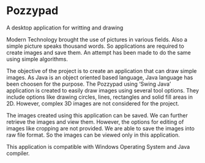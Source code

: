 # Pozzypad

A desktop application for writting and drawing

Modern Technology brought the use of pictures in various fields. Also a simple picture speaks thousand words. So applications are required to create images and save them. An attempt has been made to do the same using simple algorithms. 

The objective of the project is to create an application that can draw simple images. As Java is an object oriented based language, Java language has been choosen for the purpose. The Pozzypad using ‘Swing Java’ application is created to easily draw images using several tool options. They include options like drawing circles, lines, rectangles and solid fill areas in 2D. However, complex 3D images are not considered for the project. 

The images created using this application can be saved. We can further retrieve the images and view them. However, the options for editing of images like cropping are not provided. We are able to save the images into raw file format. So the images can be viewed only in this application. 

This application is compatible with Windows Operating System and Java compiler.
